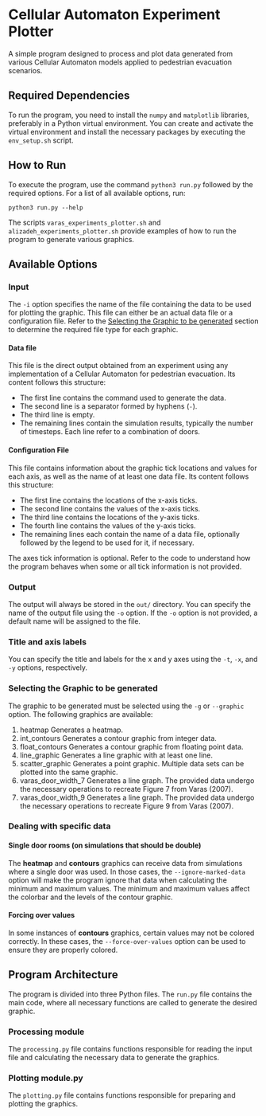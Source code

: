 # Cellular Automaton Experiment Plotter

A simple program designed to process and plot data generated from various Cellular Automaton models applied to pedestrian evacuation scenarios.

## Required Dependencies

To run the program, you need to install the `numpy` and `matplotlib` libraries, preferably in a Python virtual environment. You can create and activate the virtual environment and install the necessary packages by executing the `env_setup.sh` script.

## How to Run

To execute the program, use the command `python3 run.py` followed by the required options. For a list of all available options, run:

```shell
python3 run.py --help
```

The scripts `varas_experiments_plotter.sh` and `alizadeh_experiments_plotter.sh` provide examples of how to run the program to generate various graphics. 

## Available Options

### Input

The `-i` option specifies the name of the file containing the data to be used for plotting the graphic. This file can either be an actual data file or a configuration file. Refer to the [Selecting the Graphic to be generated](#selecting-the-graphic-to-be-generated) section to determine the required file type for each graphic.

#### Data file

This file is the direct output obtained from an experiment using any implementation of a Cellular Automaton for pedestrian evacuation. Its content follows this structure:

* The first line contains the command used to generate the data.
* The second line is a separator formed by hyphens (`-`).
* The third line is empty.
* The remaining lines contain the simulation results, typically the number of timesteps. Each line refer to a combination of doors.  

#### Configuration File

This file contains information about the graphic tick locations and values for each axis, as well as the name of at least one data file. Its content follows this structure:

* The first line contains the locations of the x-axis ticks.
* The second line contains the values of the x-axis ticks.
* The third line contains the locations of the y-axis ticks.
* The fourth line contains the values of the y-axis ticks.
* The remaining lines each contain the name of a data file, optionally followed by the legend to be used for it, if necessary.

The axes tick information is optional. Refer to the code to understand how the program behaves when some or all tick information is not provided.

### Output

The output will always be stored in the `out/` directory. You can specify the name of the output file using the `-o` option. If the `-o` option is not provided, a default name will be assigned to the file.

### Title and axis labels

You can specify the title and labels for the x and y axes using the `-t`, `-x`, and `-y` options, respectively.

### Selecting the Graphic to be generated

The graphic to be generated must be selected using the `-g` or `--graphic` option. The following graphics are available:

1. heatmap
Generates a heatmap.
2. int_contours
Generates a contour graphic from integer data. 
3. float_contours
Generates a contour graphic from floating point data.
4. line_graphic
Generates a line graphic with at least one line. 
5. scatter_graphic
Generates a point graphic. Multiple data sets can be plotted into the same graphic.
6. varas_door_width_7
Generates a line graph. The provided data undergo the necessary operations to recreate Figure 7 from Varas (2007).
7. varas_door_width_9
Generates a line graph. The provided data undergo the necessary operations to recreate Figure 9 from Varas (2007).

### Dealing with specific data

#### Single door rooms (on simulations that should be double)

The **heatmap** and **contours** graphics can receive data from simulations where a single door was used. In those cases, the `--ignore-marked-data` option will make the program ignore that data when calculating the minimum and maximum values. The minimum and maximum values affect the colorbar and the levels of the contour graphic.

#### Forcing over values

In some instances of **contours** graphics, certain values may not be colored correctly. In these cases, the `--force-over-values` option can be used to ensure they are properly colored.

## Program Architecture

The program is divided into three Python files. The `run.py` file contains the main code, where all necessary functions are called to generate the desired graphic.

### Processing module

The `processing.py` file contains functions responsible for reading the input file and calculating the necessary data to generate the graphics.

### Plotting module.py

The `plotting.py` file contains functions responsible for preparing and plotting the graphics.
